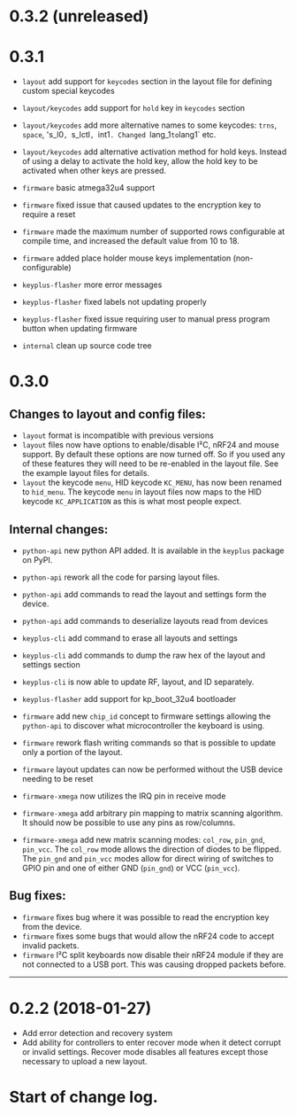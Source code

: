 0.3.2 (unreleased)
==================

0.3.1
==================

* `layout` add support for `keycodes` section in the layout file for defining
  custom special keycodes
* `layout/keycodes` add support for `hold` key in `keycodes` section
* `layout/keycodes` add more alternative names to some keycodes: `trns`, `space`, 's_l0`,
  `s_lctl`, `int1`. Changed `lang_1` to `lang1` etc.
* `layout/keycodes` add alternative activation method for hold keys. Instead of
  using a delay to activate the hold key, allow the hold key to be activated
  when other keys are pressed.

* `firmware` basic atmega32u4 support
* `firmware` fixed issue that caused updates to the encryption key to
  require a reset
* `firmware` made the maximum number of supported rows configurable at compile
  time, and increased the default value from 10 to 18.
* `firmware` added place holder mouse keys implementation (non-configurable)

* `keyplus-flasher` more error messages
* `keyplus-flasher` fixed labels not updating properly
* `keyplus-flasher` fixed issue requiring user to manual press program button
  when updating firmware

* `internal` clean up source code tree

0.3.0
==================

Changes to layout and config files:
-----------------------------------

* `layout` format is incompatible with previous versions
* `layout` files now have options to enable/disable I²C, nRF24 and mouse
  support.  By default these options are now turned off. So if you used any
  of these features they will need to be re-enabled in the layout file. See
  the example layout files for details.
* `layout` the keycode `menu`, HID keycode `KC_MENU`, has now been renamed to
  `hid_menu`. The keycode `menu` in layout files now maps to the HID keycode
  `KC_APPLICATION` as this is what most people expect.

Internal changes:
-----------------

* `python-api` new python API added. It is available in the `keyplus` package
  on PyPI.
* `python-api` rework all the code for parsing layout files.
* `python-api` add commands to read the layout and settings form the device.
* `python-api` add commands to deserialize layouts read from devices

* `keyplus-cli` add command to erase all layouts and settings
* `keyplus-cli` add commands to dump the raw hex of the layout and settings section
* `keyplus-cli` is now able to update RF, layout, and ID separately.

* `keyplus-flasher` add support for kp_boot_32u4 bootloader

* `firmware` add new `chip_id` concept to firmware settings allowing the
  `python-api` to discover what microcontroller the keyboard is using.
* `firmware` rework flash writing commands so that is possible to update only a
  portion of the layout.
* `firmware` layout updates can now be performed without the USB device
  needing to be reset
* `firmware-xmega` now utilizes the IRQ pin in receive mode
* `firmware-xmega` add arbitrary pin mapping to matrix scanning algorithm. It
  should now be possible to use any pins as row/columns.
* `firmware-xmega` add new matrix scanning modes: `col_row`, `pin_gnd`,
  `pin_vcc`. The `col_row` mode allows the direction of diodes to be flipped.
  The `pin_gnd` and `pin_vcc` modes allow for direct wiring of switches to GPIO
  pin and one of either GND (`pin_gnd`) or VCC (`pin_vcc`).

Bug fixes:
----------

* `firmware` fixes bug where it was possible to read the encryption key from the
  device.
* `firmware` fixes some bugs that would allow the nRF24 code to accept invalid
  packets.
* `firmware` I²C split keyboards now disable their nRF24 module if they are
  not connected to a USB port. This was causing dropped packets before.

*******************************************************************************

0.2.2 (2018-01-27)
==================

* Add error detection and recovery system
* Add ability for controllers to enter recover mode when it detect
  corrupt or invalid settings. Recover mode disables all features except those
  necessary to upload a new layout.

Start of change log.
====================
